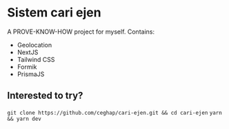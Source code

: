 # Sistem cari ejen

A PROVE-KNOW-HOW project for myself. Contains:

- Geolocation
- NextJS
- Tailwind CSS
- Formik
- PrismaJS

## Interested to try?

`git clone https://github.com/ceghap/cari-ejen.git && cd cari-ejen`
`yarn && yarn dev`
